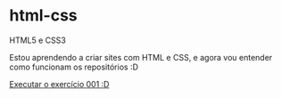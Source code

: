 # html-css
 HTML5 e CSS3

Estou aprendendo a criar sites com HTML e CSS, e agora vou entender como funcionam os repositórios :D

<a href="https://ribeiromariana.github.io/html-css/exercicios/ex001/index.html">Executar o exercício 001 :D</a>